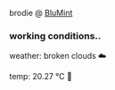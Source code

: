 brodie @ [BluMint](https://www.linkedin.com/company/blumint-io/)

<!--weather_start-->
### working conditions..

weather: broken clouds ☁️

temp: 20.27 °C 🥶

<!--weather_end-->
